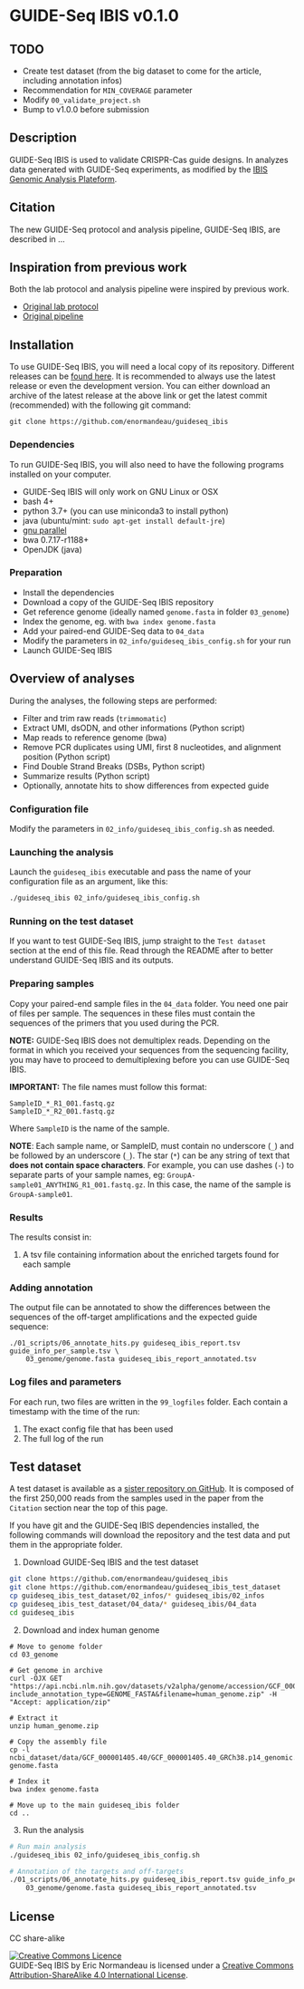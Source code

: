 # GUIDE-Seq IBIS v0.1.0

## TODO

- Create test dataset (from the big dataset to come for the article, including annotation infos)
- Recommendation for `MIN_COVERAGE` parameter
- Modify `00_validate_project.sh`
- Bump to v1.0.0 before submission

## Description

GUIDE-Seq IBIS is used to validate CRISPR-Cas guide designs. In analyzes data
generated with GUIDE-Seq experiments, as modified by the [IBIS Genomic Analysis
Plateform](https://www.ibis.ulaval.ca/en/services-2/genomic-analysis-platform/).

## Citation

The new GUIDE-Seq protocol and analysis pipeline, GUIDE-Seq IBIS, are described in ...

## Inspiration from previous work

Both the lab protocol and analysis pipeline were inspired by previous work.

- [Original lab protocol](https://github.com/tsailabSJ/guideseq)
- [Original pipeline](https://pubmed.ncbi.nlm.nih.gov/25513782/)

## Installation

To use GUIDE-Seq IBIS, you will need a local copy of its repository. Different
releases can be [found here](https://github.com/enormandeau/guideseq_ibis/tags).
It is recommended to always use the latest release or even the development
version. You can either download an archive of the latest release at the above
link or get the latest commit (recommended) with the following git command:

```
git clone https://github.com/enormandeau/guideseq_ibis
```

### Dependencies

To run GUIDE-Seq IBIS, you will also need to have the following programs installed
on your computer.

- GUIDE-Seq IBIS will only work on GNU Linux or OSX
- bash 4+
- python 3.7+ (you can use miniconda3 to install python)
- java (ubuntu/mint: `sudo apt-get install default-jre`)
- [gnu parallel](https://www.gnu.org/software/parallel/)
- bwa 0.7.17-r1188+
- OpenJDK (java)

### Preparation

- Install the dependencies
- Download a copy of the GUIDE-Seq IBIS repository
- Get reference genome (ideally named `genome.fasta` in folder `03_genome`)
- Index the genome, eg. with `bwa index genome.fasta`
- Add your paired-end GUIDE-Seq data to `04_data`
- Modify the parameters in `02_info/guideseq_ibis_config.sh` for your run
- Launch GUIDE-Seq IBIS

## Overview of analyses

During the analyses, the following steps are performed:

- Filter and trim raw reads (`trimmomatic`)
- Extract UMI, dsODN, and other informations (Python script)
- Map reads to reference genome (bwa)
- Remove PCR duplicates using UMI, first 8 nucleotides, and alignment position (Python script)
- Find Double Strand Breaks (DSBs, Python script)
- Summarize results (Python script)
- Optionally, annotate hits to show differences from expected guide

### Configuration file

Modify the parameters in `02_info/guideseq_ibis_config.sh` as needed.

### Launching the analysis

Launch the `guideseq_ibis` executable and pass the name of your configuration
file as an argument, like this:

```bash
./guideseq_ibis 02_info/guideseq_ibis_config.sh
```

### Running on the test dataset

If you want to test GUIDE-Seq IBIS, jump straight to the `Test dataset` section
at the end of this file. Read through the README after to better understand
GUIDE-Seq IBIS and its outputs.

### Preparing samples

Copy your paired-end sample files in the `04_data` folder. You need one pair of
files per sample. The sequences in these files must contain the sequences of
the primers that you used during the PCR.

**NOTE:** GUIDE-Seq IBIS does not demultiplex reads. Depending on the format in
which you received your sequences from the sequencing facility, you may have to
proceed to demultiplexing before you can use GUIDE-Seq IBIS.

**IMPORTANT:** The file names must follow this format:

```
SampleID_*_R1_001.fastq.gz
SampleID_*_R2_001.fastq.gz
```

Where `SampleID` is the name of the sample.

**NOTE**: Each sample name, or SampleID, must contain no underscore (`_`) and be
followed by an underscore (`_`). The star (`*`) can be any string of text that
**does not contain space characters**. For example, you can use dashes (`-`) to
separate parts of your sample names, eg: `GroupA-sample01_ANYTHING_R1_001.fastq.gz`.
In this case, the name of the sample is `GroupA-sample01`.

### Results

The results consist in:
1. A tsv file containing information about the enriched targets found for each
   sample

### Adding annotation

The output file can be annotated to show the differences between the sequences
of the off-target amplifications and the expected guide sequence:

```
./01_scripts/06_annotate_hits.py guideseq_ibis_report.tsv guide_info_per_sample.tsv \
    03_genome/genome.fasta guideseq_ibis_report_annotated.tsv
```

### Log files and parameters

For each run, two files are written in the `99_logfiles` folder. Each
contain a timestamp with the time of the run:

1. The exact config file that has been used
1. The full log of the run

## Test dataset

A test dataset is available as a [sister repository on
GitHub](https://github.com/enormandeau/guideseq_ibis_test_dataset). It is
composed of the first 250,000 reads from the samples used in the paper from
the `Citation` section near the top of this page.

If you have git and the GUIDE-Seq IBIS dependencies installed, the following
commands will download the repository and the test data and put them in the
appropriate folder.

1. Download GUIDE-Seq IBIS and the test dataset

```bash
git clone https://github.com/enormandeau/guideseq_ibis
git clone https://github.com/enormandeau/guideseq_ibis_test_dataset
cp guideseq_ibis_test_dataset/02_infos/* guideseq_ibis/02_infos
cp guideseq_ibis_test_dataset/04_data/* guideseq_ibis/04_data
cd guideseq_ibis
```

2. Download and index human genome

```
# Move to genome folder
cd 03_genome

# Get genome in archive
curl -OJX GET "https://api.ncbi.nlm.nih.gov/datasets/v2alpha/genome/accession/GCF_000001405.40/download?include_annotation_type=GENOME_FASTA&filename=human_genome.zip" -H "Accept: application/zip"

# Extract it
unzip human_genome.zip

# Copy the assembly file
cp -l ncbi_dataset/data/GCF_000001405.40/GCF_000001405.40_GRCh38.p14_genomic.fna genome.fasta

# Index it
bwa index genome.fasta

# Move up to the main guideseq_ibis folder
cd ..
```

3. Run the analysis

```bash
# Run main analysis
./guideseq_ibis 02_info/guideseq_ibis_config.sh

# Annotation of the targets and off-targets
./01_scripts/06_annotate_hits.py guideseq_ibis_report.tsv guide_info_per_sample.tsv \
    03_genome/genome.fasta guideseq_ibis_report_annotated.tsv
```

## License

CC share-alike

<a rel="license" href="http://creativecommons.org/licenses/by-sa/4.0/"><img alt="Creative Commons Licence" style="border-width:0" src="https://i.creativecommons.org/l/by-sa/4.0/88x31.png" /></a><br /><span xmlns:dct="http://purl.org/dc/terms/" property="dct:title">GUIDE-Seq IBIS</span> by <span xmlns:cc="http://creativecommons.org/ns#" property="cc:attributionName">Eric Normandeau</span> is licensed under a <a rel="license" href="http://creativecommons.org/licenses/by-sa/4.0/">Creative Commons Attribution-ShareAlike 4.0 International License</a>.
